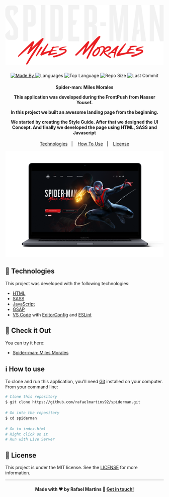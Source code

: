 <h1 align="center">
    <img alt="Logo" src="img/spiderman-text.png" />
    <br>
</h1>

<p align="center">
  <a href="https://www.linkedin.com/in/rafael-martins92/">
  <img alt="Made By" src="https://img.shields.io/static/v1?label=Made%20By&message=Rafael%20Martins&color=orange&style=for-the-badge">
	</a>
  
  <img alt="Languages" src="https://img.shields.io/github/languages/count/rafaelmartins92/spiderman?style=for-the-badge">
  
  <img alt="Top Language" src="https://img.shields.io/github/languages/top/rafaelmartins92/spiderman?style=for-the-badge">
  
  <img alt="Repo Size" src="https://img.shields.io/github/repo-size/rafaelmartins92/spiderman?style=for-the-badge">
  
  <img alt="Last Commit" src="https://img.shields.io/github/last-commit/rafaelmartins92/spiderman?style=for-the-badge">
</p>

<h4 align="center">
  <p>Spider-man: Miles Morales</p>
  
  <p>This application was developed during the FrontPush from Nasser Yousef.</p>

  <p>
  In this project we built an awesome landing page from the beginning. 

  We started by creating the Style Guide. After that we designed the UI Concept. And finally we developed the page using HTML, SASS and Javascript
  </p>
</h4>


<p align="center">
  <a href="#rocket-technologies">Technologies</a>&nbsp;&nbsp;&nbsp;|&nbsp;&nbsp;&nbsp;
  <a href="#information_source-how-to-use">How To Use</a>&nbsp;&nbsp;&nbsp;|&nbsp;&nbsp;&nbsp;
  <a href="#memo-license">License</a>
</p>

<p align="center">
  <img alt="Scene" src="img/portfolio-scene---spiderman@2x.png">
</p>

## :rocket: Technologies

This project was developed with the following technologies:

-  [HTML](https://developer.mozilla.org/pt-BR/docs/Web/HTML)
-  [SASS](https://sass-lang.com/)
-  [JavaScript](https://developer.mozilla.org/pt-BR/docs/Web/JavaScript)
-  [GSAP](https://greensock.com/gsap/)
-  [VS Code][vc] with [EditorConfig][vceditconfig] and [ESLint][vceslint]

## :eyes: Check it Out

You can try it here:

-  [Spider-man: Miles Morales][demo]

## :information_source: How to use

To clone and run this application, you'll need [Git](https://git-scm.com) installed on your computer. From your command line:

```bash
# Clone this repository
$ git clone https://github.com/rafaelmartins92/spiderman.git

# Go into the repository
$ cd spiderman

# Go to index.html
# Right click on it
# Run with Live Server
```

## :memo: License
This project is under the MIT license. See the [LICENSE](https://github.com/rafaelmartins92/spiderman/blob/master/LICENSE) for more information.

---

<h4 align="center">
    Made with ♥ by Rafael Martins 👋 <a href="https://www.linkedin.com/in/rafael-martins92/" target="_blank">Get in touch!</a>
</h4>

[vc]: https://code.visualstudio.com/
[vceditconfig]: https://marketplace.visualstudio.com/items?itemName=EditorConfig.EditorConfig
[vceslint]: https://marketplace.visualstudio.com/items?itemName=dbaeumer.vscode-eslint
[demo]: https://spiderman-rafaelmartins.netlify.app/
